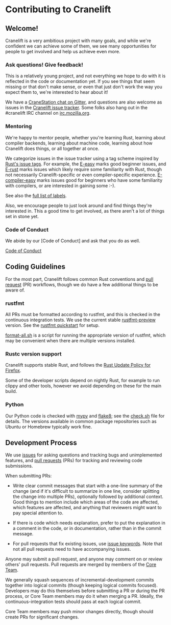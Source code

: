 # Contributing to Cranelift

## Welcome!

Cranelift is a very ambitious project with many goals, and while we're
confident we can achieve some of them, we see many opportunities for people
to get involved and help us achieve even more.

### Ask questions! Give feedback!

This is a relatively young project, and not everything we hope to do with it
is reflected in the code or documentation yet. If you see things that seem
missing or that don't make sense, or even that just don't work the way you
expect them to, we're interested to hear about it!

We have a [CraneStation chat on Gitter], and questions are also welcome as issues
in the [Cranelift issue tracker]. Some folks also hang out in the #cranelift
IRC channel on [irc.mozilla.org].

[CraneStation chat on Gitter]: https://gitter.im/CraneStation/Lobby
[Cranelift issue tracker]: https://github.com/CraneStation/cranelift/issues/new
[irc.mozilla.org]: https://wiki.mozilla.org/IRC

### Mentoring

We're happy to mentor people, whether you're learning Rust, learning about
compiler backends, learning about machine code, learning about how Cranelift
does things, or all together at once.

We categorize issues in the issue tracker using a tag scheme inspired by
[Rust's issue tags]. For example, the [E-easy] marks good beginner issues,
and [E-rust] marks issues which likely require some familiarity with Rust,
though not necessarily Cranelift-specific or even compiler-specific
experience. [E-compiler-easy] marks issues good for beginners who have
some familiarity with compilers, or are interested in gaining some :-).

See also the [full list of labels].

Also, we encourage people to just look around and find things they're
interested in. This a good time to get involved, as there aren't a lot of
things set in stone yet.

[Rust's issue tags]: https://github.com/rust-lang/rust/blob/master/CONTRIBUTING.md#issue-triage
[E-easy]: https://github.com/CraneStation/cranelift/labels/E-easy
[E-rust]: https://github.com/CraneStation/cranelift/labels/E-rust
[E-compiler-easy]: https://github.com/CraneStation/cranelift/labels/E-compiler-easy
[full list of labels]: https://github.com/CraneStation/cranelift/labels

### Code of Conduct

We abide by our [Code of Conduct] and ask that you do as well.

[Code of Conduct](CODE_OF_CONDUCT.md)

## Coding Guidelines

For the most part, Cranelift follows common Rust conventions and
[pull request] (PR) workflows, though we do have a few additional things to
be aware of.

[pull request]: https://help.github.com/articles/about-pull-requests/

### rustfmt

All PRs must be formatted according to rustfmt, and this is checked in the
continuous integration tests. We use the current stable [rustfmt-preview]
version. See the [rustfmt quickstart] for setup.

[format-all.sh] is a script for running the appropriate version of rustfmt,
which may be convenient when there are multiple versions installed.

[rustfmt-preview]: https://github.com/rust-lang-nursery/rustfmt
[rustfmt quickstart]: https://github.com/rust-lang-nursery/rustfmt#quick-start
[format-all.sh]: https://github.com/CraneStation/cranelift/blob/master/format-all.sh

### Rustc version support

Cranelift supports stable Rust, and follows the
[Rust Update Policy for Firefox].

Some of the developer scripts depend on nightly Rust, for example to run
clippy and other tools, however we avoid depending on these for the main
build.

[Rust Update Policy for Firefox]: https://wiki.mozilla.org/Rust_Update_Policy_for_Firefox#Schedule

### Python

Our Python code is checked with [mypy](http://mypy-lang.org/) and
[flake8](http://flake8.pycqa.org/en/latest/); see the
[check.sh](https://github.com/CraneStation/cranelift/blob/master/lib/codegen/meta-python/check.sh)
file for details. The versions available in common package repositories such
as Ubuntu or Homebrew typically work fine.

## Development Process

We use [issues] for asking questions and tracking bugs and unimplemented
features, and [pull requests] (PRs) for tracking and reviewing code
submissions.

When submitting PRs:

 - Write clear commit messages that start with a one-line summary of the
   change (and if it's difficult to summarize in one line, consider
   splitting the change into multiple PRs), optionally followed by
   additional context. Good things to mention include which areas of the
   code are affected, which features are affected, and anything that
   reviewers might want to pay special attention to.

 - If there is code which needs explanation, prefer to put the explanation in
   a comment in the code, or in documentation, rather than in the commit
   message.

 - For pull requests that fix existing issues, use [issue keywords]. Note that
   not all pull requests need to have accompanying issues.

Anyone may submit a pull request, and anyone may comment on or review others'
pull requests. Pull requests are merged by members of the [Core Team].

We generally squash sequences of incremental-development commits together into
logical commits (though keeping logical commits focused). Developers may do
this themselves before submitting a PR or during the PR process, or Core Team
members may do it when merging a PR. Ideally, the continuous-integration tests
should pass at each logical commit.

Core Team members may push minor changes directly, though should create PRs
for significant changes.

[issues]: https://guides.github.com/features/issues/
[pull requests]: https://help.github.com/articles/about-pull-requests/
[issue keywords]: https://help.github.com/articles/closing-issues-using-keywords/
[Core Team]: https://github.com/orgs/CraneStation/people/
